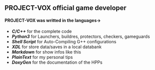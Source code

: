 ## PROJECT-VOX official game developer

#### PROJECT-VOX was writted in the languages->
  * _**C/C++**_           for the complete code
  * _**Python3**_         for Launchers, buildres, protectors, checkers, gameguards
  * _**Shell Script**_    for Auto-Compiling G++ configurations
  * _**XDL**_           for store data/saves in a local databank
  * _**Markdown**_      for show infos like this
  * _**PlainText**_     for my personal tips
  * _**DoxyGen**_       for the documentation of the HPPs
